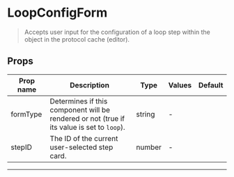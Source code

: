 # LoopConfigForm

> Accepts user input for the configuration of a loop step within the object in the protocol cache (editor).

## Props

| Prop name | Description                                                                                | Type   | Values | Default |
| --------- | ------------------------------------------------------------------------------------------ | ------ | ------ | ------- |
| formType  | Determines if this component will be rendered or not (true if its value is set to `loop`). | string | -      |         |
| stepID    | The ID of the current user-selected step card.                                             | number | -      |         |

---
